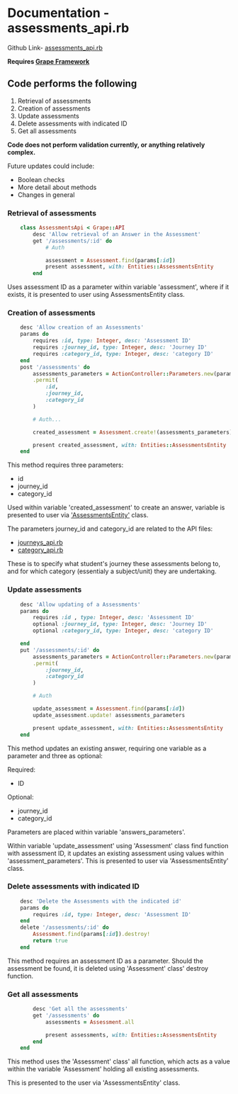 # Documentation - assessments_api.rb

Github Link-
[assessments_api.rb](https://github.com/thoth-tech/dream-big/blob/d72249d788068c71962e5a760ab1e15caef50ce5/dream-big-api/app/api/assessments_api.rb)

**Requires [Grape Framework](https://github.com/ruby-grape/grape#what-is-grape)**

## Code performs the following

1. Retrieval of assessments
2. Creation of assessments
3. Update assessments
4. Delete assessments with indicated ID
5. Get all assessments

**Code does not perform validation currently, or anything relatively complex.**

Future updates could include:

- Boolean checks
- More detail about methods
- Changes in general

### Retrieval of assessments

```ruby
    class AssessmentsApi < Grape::API
        desc 'Allow retrieval of an Answer in the Assessment'
        get '/assessments/:id' do
            # Auth

            assessment = Assessment.find(params[:id])
            present assessment, with: Entities::AssessmentsEntity
        end
```

Uses assessment ID as a parameter within variable 'assessment', where if it exists, it is presented
to user using AssessmentsEntity class.

### Creation of assessments

```ruby
    desc 'Allow creation of an Assessments'
    params do
        requires :id, type: Integer, desc: 'Assessment ID'
        requires :journey_id, type: Integer, desc: 'Journey ID'
        requires :category_id, type: Integer, desc: 'category ID'
    end
    post '/assessments' do
        assessments_parameters = ActionController::Parameters.new(params)
        .permit(
            :id,
            :journey_id,
            :category_id
        )

        # Auth...

        created_assessment = Assessment.create!(assessments_parameters)

        present created_assessment, with: Entities::AssessmentsEntity
    end
```

This method requires three parameters:

- id
- journey_id
- category_id

Used within variable 'created_assessment' to create an answer, variable is presented to user via
['AssessmentsEntity'](https://github.com/thoth-tech/dream-big/blob/d72249d788068c71962e5a760ab1e15caef50ce5/dream-big-api/app/api/assessments_api.rb)
class.

The parameters journey_id and category_id are related to the API files:

- [journeys_api.rb](https://github.com/thoth-tech/dream-big/blob/d72249d788068c71962e5a760ab1e15caef50ce5/dream-big-api/app/api/journeys_api.rb)
- [category_api.rb](https://github.com/thoth-tech/dream-big/blob/d72249d788068c71962e5a760ab1e15caef50ce5/dream-big-api/app/api/category_api.rb)

These is to specify what student's journey these assessments belong to, and for which category
(essentialy a subject/unit) they are undertaking.

### Update assessments

```ruby
    desc 'Allow updating of a Assessments'
    params do
        requires :id , type: Integer, desc: 'Assessment ID'
        optional :journey_id, type: Integer, desc: 'Journey ID'
        optional :category_id, type: Integer, desc: 'category ID'

    end
    put '/assessments/:id' do
        assessments_parameters = ActionController::Parameters.new(params)
        .permit(
            :journey_id,
            :category_id
        )

        # Auth

        update_assessment = Assessment.find(params[:id])
        update_assessment.update! assessments_parameters

        present update_assessment, with: Entities::AssessmentsEntity
    end
```

This method updates an existing answer, requiring one variable as a parameter and three as optional:

Required:

- ID

Optional:

- journey_id
- category_id

Parameters are placed within variable 'answers_parameters'.

Within variable 'update_assessment' using 'Assessment' class find function with assessment ID, it
updates an existing assessment using values within 'assessment_parameters'. This is presented to
user via 'AssessmentsEntity' class.

### Delete assessments with indicated ID

```ruby
    desc 'Delete the Assessments with the indicated id'
    params do
        requires :id, type: Integer, desc: 'Assessment ID'
    end
    delete '/assessments/:id' do
        Assessment.find(params[:id]).destroy!
        return true
    end
```

This method requires an assessment ID as a parameter. Should the assessment be found, it is deleted
using 'Assessment' class' destroy function.

### Get all assessments

```ruby
        desc 'Get all the assessments'
        get '/assessments' do
            assessments = Assessment.all

            present assessments, with: Entities::AssessmentsEntity
        end
    end
```

This method uses the 'Assessment' class' all function, which acts as a value within the variable
'Assessment' holding all existing assessments.

This is presented to the user via 'AssessmentsEntity' class.
